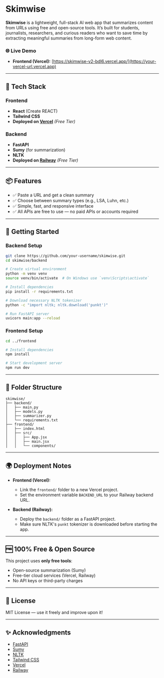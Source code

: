 
# Skimwise

**Skimwise** is a lightweight, full-stack AI web app that summarizes content from URLs using free and open-source tools. It’s built for students, journalists, researchers, and curious readers who want to save time by extracting meaningful summaries from long-form web content.

### 🌐 Live Demo

- **Frontend (Vercel):** [https://skimwise-v2-bdl6.vercel.app/](https://your-vercel-url.vercel.app)

---

## 🔧 Tech Stack

### Frontend
- **React** (Create REACT)
- **Tailwind CSS**
- **Deployed on [Vercel](https://vercel.com)** _(Free Tier)_

### Backend
- **FastAPI**
- **Sumy** (for summarization)
- **NLTK**
- **Deployed on [Railway](https://railway.app)** _(Free Tier)_

---

## 📦 Features

- ✅ Paste a URL and get a clean summary
- ✅ Choose between summary types (e.g., LSA, Luhn, etc.)
- ✅ Simple, fast, and responsive interface
- ✅ All APIs are free to use — no paid APIs or accounts required

---

## 🚀 Getting Started

### Backend Setup

```bash
git clone https://github.com/your-username/skimwise.git
cd skimwise/backend

# Create virtual environment
python -m venv venv
source venv/bin/activate  # On Windows use `venv\Scripts\activate`

# Install dependencies
pip install -r requirements.txt

# Download necessary NLTK tokenizer
python -c "import nltk; nltk.download('punkt')"

# Run FastAPI server
uvicorn main:app --reload
```

### Frontend Setup

```bash
cd ../frontend

# Install dependencies
npm install

# Start development server
npm run dev
```

---

## 📁 Folder Structure

```
skimwise/
├── backend/
│   ├── main.py
│   ├── models.py
│   ├── summarizer.py
│   └── requirements.txt
├── frontend/
│   ├── index.html
│   ├── src/
│   │   ├── App.jsx
│   │   ├── main.jsx
│   │   └── components/
```

---

## 🌍 Deployment Notes

- **Frontend (Vercel):**
  - Link the `frontend/` folder to a new Vercel project.
  - Set the environment variable `BACKEND_URL` to your Railway backend URL.

- **Backend (Railway):**
  - Deploy the `backend/` folder as a FastAPI project.
  - Make sure NLTK's `punkt` tokenizer is downloaded before starting the app.

---

## 🆓 100% Free & Open Source

This project uses **only free tools**:
- Open-source summarization (Sumy)
- Free-tier cloud services (Vercel, Railway)
- No API keys or third-party charges

---

## 📄 License

MIT License — use it freely and improve upon it!

---

## ✨ Acknowledgments

- [FastAPI](https://fastapi.tiangolo.com/)
- [Sumy](https://github.com/miso-belica/sumy)
- [NLTK](https://www.nltk.org/)
- [Tailwind CSS](https://tailwindcss.com/)
- [Vercel](https://vercel.com)
- [Railway](https://railway.app)
